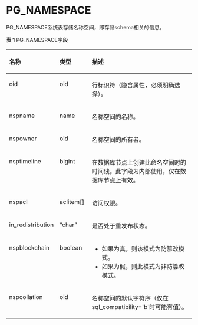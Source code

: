 # PG\_NAMESPACE<a name="ZH-CN_TOPIC_0289899902"></a>

PG\_NAMESPACE系统表存储名称空间，即存储schema相关的信息。

**表 1**  PG\_NAMESPACE字段

<a name="zh-cn_topic_0283136940_zh-cn_topic_0237122300_zh-cn_topic_0059779337_t0417907e10c641839c74bafda19fc9f1"></a>
<table><thead align="left"><tr id="zh-cn_topic_0283136940_zh-cn_topic_0237122300_zh-cn_topic_0059779337_r62f7d1f359274204a21ce1dd91456b90"><th class="cellrowborder" valign="top" width="20.13%" id="mcps1.2.4.1.1"><p id="zh-cn_topic_0283136940_zh-cn_topic_0237122300_zh-cn_topic_0059779337_aec32d7a362754f93b48b9435586c877d"><a name="zh-cn_topic_0283136940_zh-cn_topic_0237122300_zh-cn_topic_0059779337_aec32d7a362754f93b48b9435586c877d"></a><a name="zh-cn_topic_0283136940_zh-cn_topic_0237122300_zh-cn_topic_0059779337_aec32d7a362754f93b48b9435586c877d"></a>名称</p>
</th>
<th class="cellrowborder" valign="top" width="17.669999999999998%" id="mcps1.2.4.1.2"><p id="zh-cn_topic_0283136940_zh-cn_topic_0237122300_zh-cn_topic_0059779337_aaf8ff287fba44e52b6dec973c7d72b0e"><a name="zh-cn_topic_0283136940_zh-cn_topic_0237122300_zh-cn_topic_0059779337_aaf8ff287fba44e52b6dec973c7d72b0e"></a><a name="zh-cn_topic_0283136940_zh-cn_topic_0237122300_zh-cn_topic_0059779337_aaf8ff287fba44e52b6dec973c7d72b0e"></a>类型</p>
</th>
<th class="cellrowborder" valign="top" width="62.2%" id="mcps1.2.4.1.3"><p id="zh-cn_topic_0283136940_zh-cn_topic_0237122300_zh-cn_topic_0059779337_a7d3673798e0a419c823f079edc46d60f"><a name="zh-cn_topic_0283136940_zh-cn_topic_0237122300_zh-cn_topic_0059779337_a7d3673798e0a419c823f079edc46d60f"></a><a name="zh-cn_topic_0283136940_zh-cn_topic_0237122300_zh-cn_topic_0059779337_a7d3673798e0a419c823f079edc46d60f"></a>描述</p>
</th>
</tr>
</thead>
<tbody><tr id="zh-cn_topic_0283136940_zh-cn_topic_0237122300_row1698016447513"><td class="cellrowborder" valign="top" width="20.13%" headers="mcps1.2.4.1.1 "><p id="zh-cn_topic_0283136940_zh-cn_topic_0237122300_p16981124425112"><a name="zh-cn_topic_0283136940_zh-cn_topic_0237122300_p16981124425112"></a><a name="zh-cn_topic_0283136940_zh-cn_topic_0237122300_p16981124425112"></a>oid</p>
</td>
<td class="cellrowborder" valign="top" width="17.669999999999998%" headers="mcps1.2.4.1.2 "><p id="zh-cn_topic_0283136940_zh-cn_topic_0237122300_p14981134455117"><a name="zh-cn_topic_0283136940_zh-cn_topic_0237122300_p14981134455117"></a><a name="zh-cn_topic_0283136940_zh-cn_topic_0237122300_p14981134455117"></a>oid</p>
</td>
<td class="cellrowborder" valign="top" width="62.2%" headers="mcps1.2.4.1.3 "><p id="zh-cn_topic_0283136940_zh-cn_topic_0237122300_p189811144165112"><a name="zh-cn_topic_0283136940_zh-cn_topic_0237122300_p189811144165112"></a><a name="zh-cn_topic_0283136940_zh-cn_topic_0237122300_p189811144165112"></a>行标识符（隐含属性，必须明确选择）。</p>
</td>
</tr>
<tr id="zh-cn_topic_0283136940_zh-cn_topic_0237122300_zh-cn_topic_0059779337_r4e24274f6f674635acad9b0e010c1a13"><td class="cellrowborder" valign="top" width="20.13%" headers="mcps1.2.4.1.1 "><p id="zh-cn_topic_0283136940_zh-cn_topic_0237122300_zh-cn_topic_0059779337_ac8a736142377470cab5c2aac7bcea51c"><a name="zh-cn_topic_0283136940_zh-cn_topic_0237122300_zh-cn_topic_0059779337_ac8a736142377470cab5c2aac7bcea51c"></a><a name="zh-cn_topic_0283136940_zh-cn_topic_0237122300_zh-cn_topic_0059779337_ac8a736142377470cab5c2aac7bcea51c"></a>nspname</p>
</td>
<td class="cellrowborder" valign="top" width="17.669999999999998%" headers="mcps1.2.4.1.2 "><p id="zh-cn_topic_0283136940_zh-cn_topic_0237122300_zh-cn_topic_0059779337_a25cb81d711624afeaf5348f3e4c6ee8c"><a name="zh-cn_topic_0283136940_zh-cn_topic_0237122300_zh-cn_topic_0059779337_a25cb81d711624afeaf5348f3e4c6ee8c"></a><a name="zh-cn_topic_0283136940_zh-cn_topic_0237122300_zh-cn_topic_0059779337_a25cb81d711624afeaf5348f3e4c6ee8c"></a>name</p>
</td>
<td class="cellrowborder" valign="top" width="62.2%" headers="mcps1.2.4.1.3 "><p id="zh-cn_topic_0283136940_zh-cn_topic_0237122300_zh-cn_topic_0059779337_a4a8abdd924c24163a9cd250e4318f852"><a name="zh-cn_topic_0283136940_zh-cn_topic_0237122300_zh-cn_topic_0059779337_a4a8abdd924c24163a9cd250e4318f852"></a><a name="zh-cn_topic_0283136940_zh-cn_topic_0237122300_zh-cn_topic_0059779337_a4a8abdd924c24163a9cd250e4318f852"></a>名称空间的名称。</p>
</td>
</tr>
<tr id="zh-cn_topic_0283136940_zh-cn_topic_0237122300_zh-cn_topic_0059779337_r0de3cca2a41b458ea29853f406842c18"><td class="cellrowborder" valign="top" width="20.13%" headers="mcps1.2.4.1.1 "><p id="zh-cn_topic_0283136940_zh-cn_topic_0237122300_zh-cn_topic_0059779337_aebc5035d615c4623a4f6718d50e164b4"><a name="zh-cn_topic_0283136940_zh-cn_topic_0237122300_zh-cn_topic_0059779337_aebc5035d615c4623a4f6718d50e164b4"></a><a name="zh-cn_topic_0283136940_zh-cn_topic_0237122300_zh-cn_topic_0059779337_aebc5035d615c4623a4f6718d50e164b4"></a>nspowner</p>
</td>
<td class="cellrowborder" valign="top" width="17.669999999999998%" headers="mcps1.2.4.1.2 "><p id="zh-cn_topic_0283136940_zh-cn_topic_0237122300_zh-cn_topic_0059779337_a1e51178453e844228265ae15deedc365"><a name="zh-cn_topic_0283136940_zh-cn_topic_0237122300_zh-cn_topic_0059779337_a1e51178453e844228265ae15deedc365"></a><a name="zh-cn_topic_0283136940_zh-cn_topic_0237122300_zh-cn_topic_0059779337_a1e51178453e844228265ae15deedc365"></a>oid</p>
</td>
<td class="cellrowborder" valign="top" width="62.2%" headers="mcps1.2.4.1.3 "><p id="zh-cn_topic_0283136940_zh-cn_topic_0237122300_zh-cn_topic_0059779337_ae8e77be6611f4f68adfd242068570ed8"><a name="zh-cn_topic_0283136940_zh-cn_topic_0237122300_zh-cn_topic_0059779337_ae8e77be6611f4f68adfd242068570ed8"></a><a name="zh-cn_topic_0283136940_zh-cn_topic_0237122300_zh-cn_topic_0059779337_ae8e77be6611f4f68adfd242068570ed8"></a>名称空间的所有者。</p>
</td>
</tr>
<tr id="zh-cn_topic_0283136940_zh-cn_topic_0237122300_zh-cn_topic_0059779337_r5640334b28b6458b8a1b82fb4d688fb4"><td class="cellrowborder" valign="top" width="20.13%" headers="mcps1.2.4.1.1 "><p id="zh-cn_topic_0283136940_zh-cn_topic_0237122300_zh-cn_topic_0059779337_ae220a8cdb82b473293e348f1235993fe"><a name="zh-cn_topic_0283136940_zh-cn_topic_0237122300_zh-cn_topic_0059779337_ae220a8cdb82b473293e348f1235993fe"></a><a name="zh-cn_topic_0283136940_zh-cn_topic_0237122300_zh-cn_topic_0059779337_ae220a8cdb82b473293e348f1235993fe"></a>nsptimeline</p>
</td>
<td class="cellrowborder" valign="top" width="17.669999999999998%" headers="mcps1.2.4.1.2 "><p id="zh-cn_topic_0283136940_zh-cn_topic_0237122300_zh-cn_topic_0059779337_a69b5b3fc97084dab89ec7a08a2d33463"><a name="zh-cn_topic_0283136940_zh-cn_topic_0237122300_zh-cn_topic_0059779337_a69b5b3fc97084dab89ec7a08a2d33463"></a><a name="zh-cn_topic_0283136940_zh-cn_topic_0237122300_zh-cn_topic_0059779337_a69b5b3fc97084dab89ec7a08a2d33463"></a>bigint</p>
</td>
<td class="cellrowborder" valign="top" width="62.2%" headers="mcps1.2.4.1.3 "><p id="zh-cn_topic_0283136940_zh-cn_topic_0237122300_zh-cn_topic_0059779337_a584ec2520d364a358683a7d9ca113614"><a name="zh-cn_topic_0283136940_zh-cn_topic_0237122300_zh-cn_topic_0059779337_a584ec2520d364a358683a7d9ca113614"></a><a name="zh-cn_topic_0283136940_zh-cn_topic_0237122300_zh-cn_topic_0059779337_a584ec2520d364a358683a7d9ca113614"></a>在数据库节点上创建此命名空间时的时间线。此字段为内部使用，仅在数据库节点上有效。</p>
</td>
</tr>
<tr id="zh-cn_topic_0283136940_zh-cn_topic_0237122300_zh-cn_topic_0059779337_r1748403f2ce14831b1d0d6cff8f70ed6"><td class="cellrowborder" valign="top" width="20.13%" headers="mcps1.2.4.1.1 "><p id="zh-cn_topic_0283136940_zh-cn_topic_0237122300_zh-cn_topic_0059779337_acdb41c8acaab423ca4027371604106dd"><a name="zh-cn_topic_0283136940_zh-cn_topic_0237122300_zh-cn_topic_0059779337_acdb41c8acaab423ca4027371604106dd"></a><a name="zh-cn_topic_0283136940_zh-cn_topic_0237122300_zh-cn_topic_0059779337_acdb41c8acaab423ca4027371604106dd"></a>nspacl</p>
</td>
<td class="cellrowborder" valign="top" width="17.669999999999998%" headers="mcps1.2.4.1.2 "><p id="zh-cn_topic_0283136940_zh-cn_topic_0237122300_zh-cn_topic_0059779337_a799c2f6543e741bfb9d220743ed3ba73"><a name="zh-cn_topic_0283136940_zh-cn_topic_0237122300_zh-cn_topic_0059779337_a799c2f6543e741bfb9d220743ed3ba73"></a><a name="zh-cn_topic_0283136940_zh-cn_topic_0237122300_zh-cn_topic_0059779337_a799c2f6543e741bfb9d220743ed3ba73"></a>aclitem[]</p>
</td>
<td class="cellrowborder" valign="top" width="62.2%" headers="mcps1.2.4.1.3 "><p id="zh-cn_topic_0283136940_zh-cn_topic_0237122300_zh-cn_topic_0059779337_a8f7bcce9f3984d37bfd3437739c656e0"><a name="zh-cn_topic_0283136940_zh-cn_topic_0237122300_zh-cn_topic_0059779337_a8f7bcce9f3984d37bfd3437739c656e0"></a><a name="zh-cn_topic_0283136940_zh-cn_topic_0237122300_zh-cn_topic_0059779337_a8f7bcce9f3984d37bfd3437739c656e0"></a>访问权限。</p>
</td>
</tr>
<tr id="row585661011541"><td class="cellrowborder" valign="top" width="20.13%" headers="mcps1.2.4.1.1 "><p id="p513081334516"><a name="p513081334516"></a><a name="p513081334516"></a>in_redistribution</p>
</td>
<td class="cellrowborder" valign="top" width="17.669999999999998%" headers="mcps1.2.4.1.2 "><p id="p213071312457"><a name="p213071312457"></a><a name="p213071312457"></a>“char”</p>
</td>
<td class="cellrowborder" valign="top" width="62.2%" headers="mcps1.2.4.1.3 "><p id="p12130191374520"><a name="p12130191374520"></a><a name="p12130191374520"></a>是否处于重发布状态。</p>
</td>
</tr>
<tr id="row7896173213409"><td class="cellrowborder" valign="top" width="20.13%" headers="mcps1.2.4.1.1 "><p id="p48972328402"><a name="p48972328402"></a><a name="p48972328402"></a>nspblockchain</p>
</td>
<td class="cellrowborder" valign="top" width="17.669999999999998%" headers="mcps1.2.4.1.2 "><p id="p147331629175510"><a name="p147331629175510"></a><a name="p147331629175510"></a><span id="text877737212"><a name="text877737212"></a><a name="text877737212"></a>boolean</span></p>
</td>
<td class="cellrowborder" valign="top" width="62.2%" headers="mcps1.2.4.1.3 "><a name="ul736813311431"></a><a name="ul736813311431"></a><ul id="ul736813311431"><li>如果为真，则该模式为防篡改模式。</li><li>如果为假，则此模式为非防篡改模式。</li></ul>
</td>
</tr>
<tr id="row610218488357"><td class="cellrowborder" valign="top" width="20.13%" headers="mcps1.2.4.1.1 "><p id="p141036489352"><a name="p141036489352"></a><a name="p141036489352"></a>nspcollation</p>
</td>
<td class="cellrowborder" valign="top" width="17.669999999999998%" headers="mcps1.2.4.1.2 "><p id="p1910304803511"><a name="p1910304803511"></a><a name="p1910304803511"></a>oid</p>
</td>
<td class="cellrowborder" valign="top" width="62.2%" headers="mcps1.2.4.1.3 "><p id="p21034487359"><a name="p21034487359"></a><a name="p21034487359"></a>名称空间的默认字符序（仅在sql_compatibility='b'时可能有值）。</p>
</td>
</tr>
</tbody>
</table>


